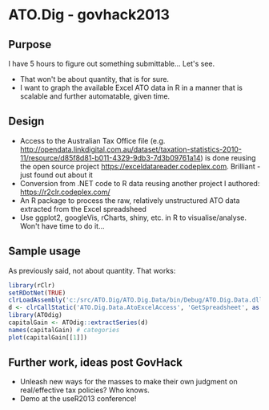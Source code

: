 ATO.Dig - govhack2013
===========

Purpose
---------------
I have 5 hours to figure out something submittable... Let's see.
* That won't be about quantity, that is for sure.
* I want to graph the available Excel ATO data in R in a manner that is scalable and further automatable, given time.

Design
---------------

* Access to the Australian Tax Office file (e.g. http://opendata.linkdigital.com.au/dataset/taxation-statistics-2010-11/resource/d85f8d81-b011-4329-9db3-7d3b09761a14) is done reusing the open source project https://exceldatareader.codeplex.com. Brilliant - just found out about it
* Conversion from .NET code to R data reusing another project I authored: https://r2clr.codeplex.com/
* An R package to process the raw, relatively unstructured ATO data extracted from the Excel spreadsheed
* Use ggplot2, googleVis, rCharts, shiny, etc. in R to visualise/analyse. Won't have time to do it...

Sample usage
---------------

As previously said, not about quantity. That works:

```r
library(rClr)
setRDotNet(TRUE)
clrLoadAssembly('c:/src/ATO.Dig/ATO.Dig.Data/bin/Debug/ATO.Dig.Data.dll')
d <- clrCallStatic('ATO.Dig.Data.AtoExcelAccess', 'GetSpreadsheet', as.integer(2), "C:/tmp/2010-11-datasets/2010-11 datasets/cor00345977_2011CGT1.xls")
library(ATOdig)
capitalGain <- ATOdig::extractSeries(d)
names(capitalGain) # categories
plot(capitalGain[[1]])
```

Further work, ideas post GovHack
---------------

* Unleash new ways for the masses to make their own judgment on real/effective tax policies? Who knows.
* Demo at the useR2013 conference!
